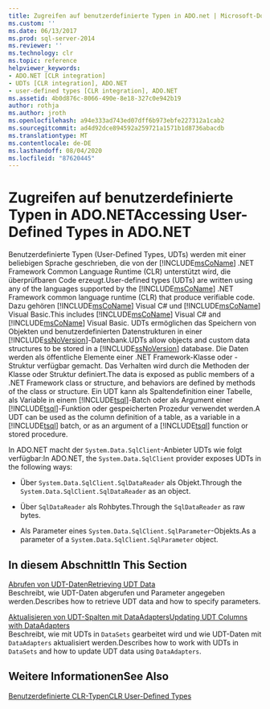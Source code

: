 ```yaml
---
title: Zugreifen auf benutzerdefinierte Typen in ADO.net | Microsoft-Dokumentation
ms.custom: ''
ms.date: 06/13/2017
ms.prod: sql-server-2014
ms.reviewer: ''
ms.technology: clr
ms.topic: reference
helpviewer_keywords:
- ADO.NET [CLR integration]
- UDTs [CLR integration], ADO.NET
- user-defined types [CLR integration], ADO.NET
ms.assetid: 4b0d876c-8066-490e-8e18-327c0e942b19
author: rothja
ms.author: jroth
ms.openlocfilehash: a94e333ad743ed07dff6b973ebfe227312a1cab2
ms.sourcegitcommit: ad4d92dce894592a259721a1571b1d8736abacdb
ms.translationtype: MT
ms.contentlocale: de-DE
ms.lasthandoff: 08/04/2020
ms.locfileid: "87620445"
---
```

# <a name="accessing-user-defined-types-in-adonet"></a><span data-ttu-id="b0a2c-102">Zugreifen auf benutzerdefinierte Typen in ADO.NET</span><span class="sxs-lookup"><span data-stu-id="b0a2c-102">Accessing User-Defined Types in ADO.NET</span></span>
  <span data-ttu-id="b0a2c-103">Benutzerdefinierte Typen (User-Defined Types, UDTs) werden mit einer beliebigen Sprache geschrieben, die von der [!INCLUDE[msCoName](../../includes/msconame-md.md)] .NET Framework Common Language Runtime (CLR) unterstützt wird, die überprüfbaren Code erzeugt.</span><span class="sxs-lookup"><span data-stu-id="b0a2c-103">User-defined types (UDTs) are written using any of the languages supported by the [!INCLUDE[msCoName](../../includes/msconame-md.md)] .NET Framework common language runtime (CLR) that produce verifiable code.</span></span> <span data-ttu-id="b0a2c-104">Dazu gehören [!INCLUDE[msCoName](../../includes/msconame-md.md)] Visual C# und [!INCLUDE[msCoName](../../includes/msconame-md.md)] Visual Basic.</span><span class="sxs-lookup"><span data-stu-id="b0a2c-104">This includes [!INCLUDE[msCoName](../../includes/msconame-md.md)] Visual C# and [!INCLUDE[msCoName](../../includes/msconame-md.md)] Visual Basic.</span></span> <span data-ttu-id="b0a2c-105">UDTs ermöglichen das Speichern von Objekten und benutzerdefinierten Datenstrukturen in einer [!INCLUDE[ssNoVersion](../../includes/ssnoversion-md.md)]-Datenbank.</span><span class="sxs-lookup"><span data-stu-id="b0a2c-105">UDTs allow objects and custom data structures to be stored in a [!INCLUDE[ssNoVersion](../../includes/ssnoversion-md.md)] database.</span></span> <span data-ttu-id="b0a2c-106">Die Daten werden als öffentliche Elemente einer .NET Framework-Klasse oder -Struktur verfügbar gemacht. Das Verhalten wird durch die Methoden der Klasse oder Struktur definiert.</span><span class="sxs-lookup"><span data-stu-id="b0a2c-106">The data is exposed as public members of a .NET Framework class or structure, and behaviors are defined by methods of the class or structure.</span></span> <span data-ttu-id="b0a2c-107">Ein UDT kann als Spaltendefinition einer Tabelle, als Variable in einem [!INCLUDE[tsql](../../includes/tsql-md.md)]-Batch oder als Argument einer [!INCLUDE[tsql](../../includes/tsql-md.md)]-Funktion oder gespeicherten Prozedur verwendet werden.</span><span class="sxs-lookup"><span data-stu-id="b0a2c-107">A UDT can be used as the column definition of a table, as a variable in a [!INCLUDE[tsql](../../includes/tsql-md.md)] batch, or as an argument of a [!INCLUDE[tsql](../../includes/tsql-md.md)] function or stored procedure.</span></span>  
  
 <span data-ttu-id="b0a2c-108">In ADO.NET macht der `System.Data.SqlClient`-Anbieter UDTs wie folgt verfügbar:</span><span class="sxs-lookup"><span data-stu-id="b0a2c-108">In ADO.NET, the `System.Data.SqlClient` provider exposes UDTs in the following ways:</span></span>  
  
-   <span data-ttu-id="b0a2c-109">Über `System.Data.SqlClient.SqlDataReader` als Objekt.</span><span class="sxs-lookup"><span data-stu-id="b0a2c-109">Through the `System.Data.SqlClient.SqlDataReader` as an object.</span></span>  
  
-   <span data-ttu-id="b0a2c-110">Über `SqlDataReader` als Rohbytes.</span><span class="sxs-lookup"><span data-stu-id="b0a2c-110">Through the `SqlDataReader` as raw bytes.</span></span>  
  
-   <span data-ttu-id="b0a2c-111">Als Parameter eines `System.Data.SqlClient.SqlParameter`-Objekts.</span><span class="sxs-lookup"><span data-stu-id="b0a2c-111">As a parameter of a `System.Data.SqlClient.SqlParameter` object.</span></span>  
  
## <a name="in-this-section"></a><span data-ttu-id="b0a2c-112">In diesem Abschnitt</span><span class="sxs-lookup"><span data-stu-id="b0a2c-112">In This Section</span></span>  
 [<span data-ttu-id="b0a2c-113">Abrufen von UDT-Daten</span><span class="sxs-lookup"><span data-stu-id="b0a2c-113">Retrieving UDT Data</span></span>](accessing-user-defined-types-retrieving-udt-data.md)  
 <span data-ttu-id="b0a2c-114">Beschreibt, wie UDT-Daten abgerufen und Parameter angegeben werden.</span><span class="sxs-lookup"><span data-stu-id="b0a2c-114">Describes how to retrieve UDT data and how to specify parameters.</span></span>  
  
 [<span data-ttu-id="b0a2c-115">Aktualisieren von UDT-Spalten mit DataAdapters</span><span class="sxs-lookup"><span data-stu-id="b0a2c-115">Updating UDT Columns with DataAdapters</span></span>](accessing-user-defined-types-updating-udt-columns-with-dataadapters.md)  
 <span data-ttu-id="b0a2c-116">Beschreibt, wie mit UDTs in `DataSets` gearbeitet wird und wie UDT-Daten mit `DataAdapters` aktualisiert werden.</span><span class="sxs-lookup"><span data-stu-id="b0a2c-116">Describes how to work with UDTs in `DataSets` and how to update UDT data using `DataAdapters`.</span></span>  
  
## <a name="see-also"></a><span data-ttu-id="b0a2c-117">Weitere Informationen</span><span class="sxs-lookup"><span data-stu-id="b0a2c-117">See Also</span></span>  
 [<span data-ttu-id="b0a2c-118">Benutzerdefinierte CLR-Typen</span><span class="sxs-lookup"><span data-stu-id="b0a2c-118">CLR User-Defined Types</span></span>](clr-user-defined-types.md)  
  
  
